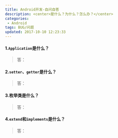 ```yaml
---
title: Android开发-自问自答
description: <center>是什么？为什么？怎么办？</center>
categories:
 - Android
tags: BUG/问题
updated: 2017-10-10 12:23:33
---
```


#### 1.`Application`是什么？

> 答：

#### 2.`setter`、`getter`是什么？

>答：

#### 3.枚举类是什么？

> 答：

#### 4.`extend`和`implements`是什么？

>答：





